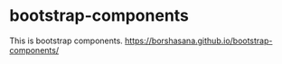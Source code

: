 # bootstrap-components
This is bootstrap components.
https://borshasana.github.io/bootstrap-components/
